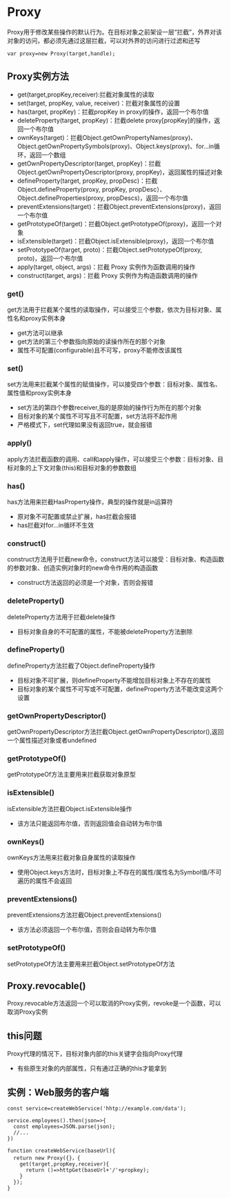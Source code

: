 # Proxy  
Proxy用于修改某些操作的默认行为。在目标对象之前架设一层“拦截”，外界对该对象的访问，都必须先通过这层拦截，可以对外界的访问进行过滤和还写  
```
var proxy=new Proxy(target,handle);
```
## Proxy实例方法  
- get(target,propKey,receiver):拦截对象属性的读取  
- set(target, propKey, value, receiver)：拦截对象属性的设置  
- has(target, propKey)：拦截propKey in proxy的操作，返回一个布尔值  
- deleteProperty(target, propKey)：拦截delete proxy[propKey]的操作，返回一个布尔值  
- ownKeys(target)：拦截Object.getOwnPropertyNames(proxy)、Object.getOwnPropertySymbols(proxy)、Object.keys(proxy)、for...in循环，返回一个数组  
- getOwnPropertyDescriptor(target, propKey)：拦截Object.getOwnPropertyDescriptor(proxy, propKey)，返回属性的描述对象  
- defineProperty(target, propKey, propDesc)：拦截Object.defineProperty(proxy, propKey, propDesc）、Object.defineProperties(proxy, propDescs)，返回一个布尔值  
- preventExtensions(target)：拦截Object.preventExtensions(proxy)，返回一个布尔值  
- getPrototypeOf(target)：拦截Object.getPrototypeOf(proxy)，返回一个对象  
- isExtensible(target)：拦截Object.isExtensible(proxy)，返回一个布尔值  
- setPrototypeOf(target, proto)：拦截Object.setPrototypeOf(proxy, proto)，返回一个布尔值  
- apply(target, object, args)：拦截 Proxy 实例作为函数调用的操作  
- construct(target, args)：拦截 Proxy 实例作为构造函数调用的操作
### get()  
get方法用于拦截某个属性的读取操作，可以接受三个参数，依次为目标对象、属性名和proxy实例本身  
- get方法可以继承  
- get方法的第三个参数指向原始的读操作所在的那个对象  
- 属性不可配置(configurable)且不可写，proxy不能修改该属性  
### set()  
set方法用来拦截某个属性的赋值操作，可以接受四个参数：目标对象、属性名、属性值和proxy实例本身   
- set方法的第四个参数receiver,指的是原始的操作行为所在的那个对象  
- 目标对象的某个属性不可写且不可配置，set方法将不起作用  
- 严格模式下，set代理如果没有返回true，就会报错  
### apply()  
apply方法拦截函数的调用、call和apply操作，可以接受三个参数：目标对象、目标对象的上下文对象(this)和目标对象的参数数组  
### has()  
has方法用来拦截HasProperty操作，典型的操作就是in运算符  
- 原对象不可配置或禁止扩展，has拦截会报错  
- has拦截对for...in循环不生效  
### construct()  
construct方法用于拦截new命令，construct方法可以接受：目标对象、构造函数的参数对象、创造实例对象时的new命令作用的构造函数   
- construct方法返回的必须是一个对象，否则会报错  
### deleteProperty()  
deleteProperty方法用于拦截delete操作  
- 目标对象自身的不可配置的属性，不能被deleteProperty方法删除   
### defineProperty()   
defineProperty方法拦截了Object.defineProperty操作   
- 目标对象不可扩展，则defineProperty不能增加目标对象上不存在的属性  
- 目标对象的某个属性不可写或不可配置，defineProperty方法不能改变这两个设置  
### getOwnPropertyDescriptor()  
getOwnPropertyDescriptor方法拦截Object.getOwnPropertyDescriptor(),返回一个属性描述对象或者undefined  
### getPrototypeOf()  
getPrototypeOf方法主要用来拦截获取对象原型  
### isExtensible()  
isExtensible方法拦截Object.isExtensible操作   
- 该方法只能返回布尔值，否则返回值会自动转为布尔值  
### ownKeys()  
ownKeys方法用来拦截对象自身属性的读取操作  
- 使用Object.keys方法时，目标对象上不存在的属性/属性名为Symbol值/不可遍历的属性不会返回  
### preventExtensions()  
preventExtensions方法拦截Object.preventExtensions()  
- 该方法必须返回一个布尔值，否则会自动转为布尔值  
### setPrototypeOf()  
setPrototypeOf方法主要用来拦截Object.setPrototypeOf方法  
## Proxy.revocable()  
Proxy.revocable方法返回一个可以取消的Proxy实例，revoke是一个函数，可以取消Proxy实例  
## this问题  
Proxy代理的情况下，目标对象内部的this关键字会指向Proxy代理   
- 有些原生对象的内部属性，只有通过正确的this才能拿到  
## 实例：Web服务的客户端   
```
const service=createWebService('hhtp://example.com/data');

service.employees().then(json=>{
  const employees=JSON.parse(json);
  //...
})

function createWebService(baseUrl){
  return new Proxy({}，{
    get(target,propKey,receiver){
      return ()=>httpGet(baseUrl+'/'+propkey);
    }
  });
}
```




